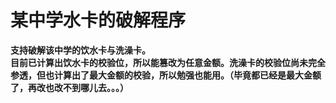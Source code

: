 # 某中学水卡的破解程序
**支持破解该中学的饮水卡与洗澡卡。**  
**目前已计算出饮水卡的校验位，所以能篡改为任意金额。洗澡卡的校验位尚未完全参透，但也计算出了最大金额的校验，所以勉强也能用。（毕竟都已经是最大金额了，再改也改不到哪儿去。。。）**